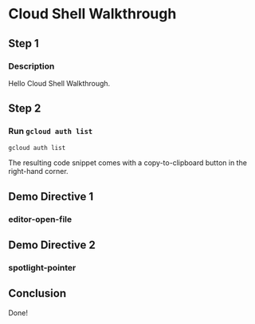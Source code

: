 # Cloud Shell Walkthrough

## Step 1

### Description

Hello Cloud Shell Walkthrough.

## Step 2

### Run `gcloud auth list`

```bash
gcloud auth list
```

The resulting code snippet comes with a copy-to-clipboard button in the right-hand corner.


## Demo Directive 1

### editor-open-file

<walkthrough-editor-open-file filePath="cloudshell_open/cloudshell-walkthrough/README.md" 
                              text="Open and edit file README.md">
</walkthrough-editor-open-file>

## Demo Directive 2

### spotlight-pointer

<walkthrough-spotlight-pointer spotlightId="devshell-web-preview-button"
                               text="Open Cloud Shell">
</walkthrough-spotlight-pointer>

## Conclusion

Done!
